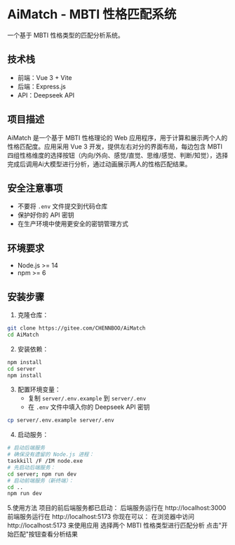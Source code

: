 # AiMatch - MBTI 性格匹配系统

一个基于 MBTI 性格类型的匹配分析系统。
## 技术栈

- 前端：Vue 3 + Vite
- 后端：Express.js
- API：Deepseek API

## 项目描述
AiMatch 是一个基于 MBTI 性格理论的 Web 应用程序，用于计算和展示两个人的性格匹配度。应用采用 Vue 3 开发，提供左右对分的界面布局，每边包含 MBTI 四组性格维度的选择按钮（内向/外向、感觉/直觉、思维/感觉、判断/知觉），选择完成后调用Ai大模型进行分析，通过动画展示两人的性格匹配结果。

## 安全注意事项

- 不要将 `.env` 文件提交到代码仓库
- 保护好你的 API 密钥
- 在生产环境中使用更安全的密钥管理方式

## 环境要求

- Node.js >= 14
- npm >= 6

## 安装步骤

1. 克隆仓库：
```bash
git clone https://gitee.com/CHENNBOO/AiMatch
cd AiMatch
```

2. 安装依赖：
```bash
npm install
cd server
npm install
```

3. 配置环境变量：
   - 复制 `server/.env.example` 到 `server/.env`
   - 在 `.env` 文件中填入你的 Deepseek API 密钥
```bash
cp server/.env.example server/.env
```

4. 启动服务：
```bash
# 启动后端服务
# 确保没有遗留的 Node.js 进程：
taskkill /F /IM node.exe
# 先启动后端服务：
cd server; npm run dev
# 启动前端服务（新终端）：
cd ..
npm run dev
```

5.使用方法
项目的前后端服务都已启动：
后端服务运行在 http://localhost:3000
前端服务运行在 http://localhost:5173
你现在可以：
在浏览器中访问 http://localhost:5173 来使用应用
选择两个 MBTI 性格类型进行匹配分析
点击"开始匹配"按钮查看分析结果



